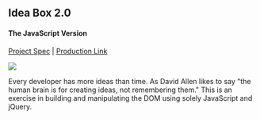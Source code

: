 ## Idea Box 2.0
#### The JavaScript Version

[Project Spec](https://github.com/turingschool/curriculum/blob/master/source/projects/revenge_of_idea_box.markdown) | [Production Link](https://ideas-js.herokuapp.com/)

![](http://g.recordit.co/Dkm74yaAfi.gif)

Every developer has more ideas than time. As David Allen likes to say "the human brain is for creating ideas, not remembering them."
This is an exercise in building and manipulating the DOM using solely JavaScript and jQuery.

